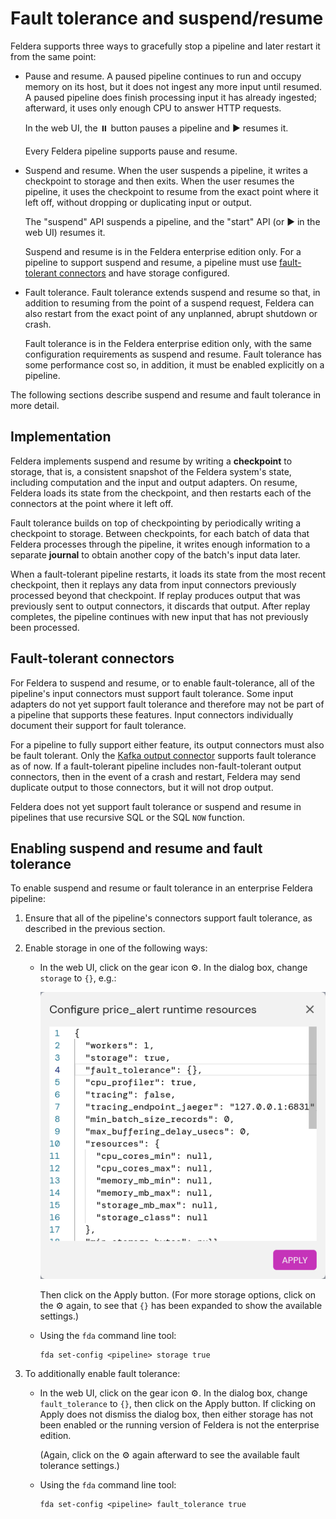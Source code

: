 # Fault tolerance and suspend/resume

Feldera supports three ways to gracefully stop a pipeline and later
restart it from the same point:

* Pause and resume.  A paused pipeline continues to run and occupy
  memory on its host, but it does not ingest any more input until
  resumed.  A paused pipeline does finish processing input it has
  already ingested; afterward, it uses only enough CPU to answer HTTP
  requests.

  In the web UI, the ⏸️ button pauses a pipeline and ▶️ resumes it.

  Every Feldera pipeline supports pause and resume.

* Suspend and resume.  When the user suspends a pipeline, it writes a
  checkpoint to storage and then exits.  When the user resumes the
  pipeline, it uses the checkpoint to resume from the exact point
  where it left off, without dropping or duplicating input or output.

  The "suspend" API suspends a pipeline, and the "start" API (or ▶️ in
  the web UI) resumes it.

  Suspend and resume is in the Feldera enterprise edition only.  For a
  pipeline to support suspend and resume, a pipeline must use
  [fault-tolerant connectors](#fault-tolerant-connectors) and have
  storage configured.

* Fault tolerance.  Fault tolerance extends suspend and resume so
  that, in addition to resuming from the point of a suspend request,
  Feldera can also restart from the exact point of any unplanned,
  abrupt shutdown or crash.

  Fault tolerance is in the Feldera enterprise edition only, with the
  same configuration requirements as suspend and resume.  Fault
  tolerance has some performance cost so, in addition, it must be
  enabled explicitly on a pipeline.

The following sections describe suspend and resume and fault tolerance
in more detail.

## Implementation

Feldera implements suspend and resume by writing a **checkpoint** to
storage, that is, a consistent snapshot of the Feldera system's state,
including computation and the input and output adapters.  On resume,
Feldera loads its state from the checkpoint, and then restarts each of
the connectors at the point where it left off.

Fault tolerance builds on top of checkpointing by periodically writing
a checkpoint to storage.  Between checkpoints, for each batch of data
that Feldera processes through the pipeline, it writes enough
information to a separate **journal** to obtain another copy of the
batch's input data later.

When a fault-tolerant pipeline restarts, it loads its state from the
most recent checkpoint, then it replays any data from input connectors
previously processed beyond that checkpoint.  If replay produces
output that was previously sent to output connectors, it discards that
output.  After replay completes, the pipeline continues with new input
that has not previously been processed.

## Fault-tolerant connectors

For Feldera to suspend and resume, or to enable fault-tolerance, all
of the pipeline's input connectors must support fault tolerance.  Some
input adapters do not yet support fault tolerance and therefore may
not be part of a pipeline that supports these features.  Input
connectors individually document their support for fault tolerance.

For a pipeline to fully support either feature, its output connectors
must also be fault tolerant.  Only the [Kafka output
connector](/connectors/sinks/kafka.md) supports fault tolerance as of
now.  If a fault-tolerant pipeline includes non-fault-tolerant output
connectors, then in the event of a crash and restart, Feldera may send
duplicate output to those connectors, but it will not drop output.

Feldera does not yet support fault tolerance or suspend and resume in
pipelines that use recursive SQL or the SQL `NOW` function.

## Enabling suspend and resume and fault tolerance

To enable suspend and resume or fault tolerance in an enterprise
Feldera pipeline:

1. Ensure that all of the pipeline's connectors support fault tolerance, as
   described in the previous section.

2. Enable storage in one of the following ways:

   - In the web UI, click on the gear icon ⚙️.  In the dialog box,
     change `storage` to `{}`, e.g.:

     ![Fault tolerance configuration](fault-tolerance.png)

     Then click on the Apply button.  (For more storage options, click
     on the ⚙️ again, to see that `{}` has been expanded to show the
     available settings.)

   - Using the `fda` command line tool:

     ```
     fda set-config <pipeline> storage true
     ```

3. To additionally enable fault tolerance:

   - In the web UI, click on the gear icon ⚙️.  In the dialog box,
     change `fault_tolerance` to `{}`, then click on the Apply button.
     If clicking on Apply does not dismiss the dialog box, then either
     storage has not been enabled or the running version of Feldera is
     not the enterprise edition.

     (Again, click on the ⚙️ again afterward to see the available
     fault tolerance settings.)

   - Using the `fda` command line tool:

     ```
     fda set-config <pipeline> fault_tolerance true
     ```
